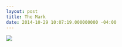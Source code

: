 ```yaml
---
layout: post
title: The Mark
date: 2014-10-29 10:07:19.000000000 -04:00
---
```

![](https://dl.dropboxusercontent.com/u/255297/portfolio/ghost/images/2014/Oct/markerCropWide.jpg)
